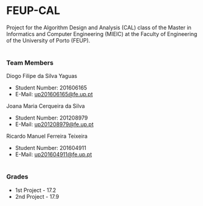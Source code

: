 # FEUP-CAL
Project for the Algorithm Design and Analysis (CAL) class of the Master in Informatics and Computer Engineering (MIEIC) at the Faculty of Engineering of the University of Porto (FEUP).
<br><br>
### Team Members
Diogo Filipe da Silva Yaguas<br>
* Student Number: 201606165
* E-Mail: up201606165@fe.up.pt

Joana Maria Cerqueira da Silva
* Student Number: 201208979
* E-Mail: up201208979@fe.up.pt

Ricardo Manuel Ferreira Teixeira
* Student Number: 201604911
* E-Mail: up201604911@fe.up.pt
<br><br>

### Grades

*  1st Project - 17.2
*  2nd Project - 17.9
